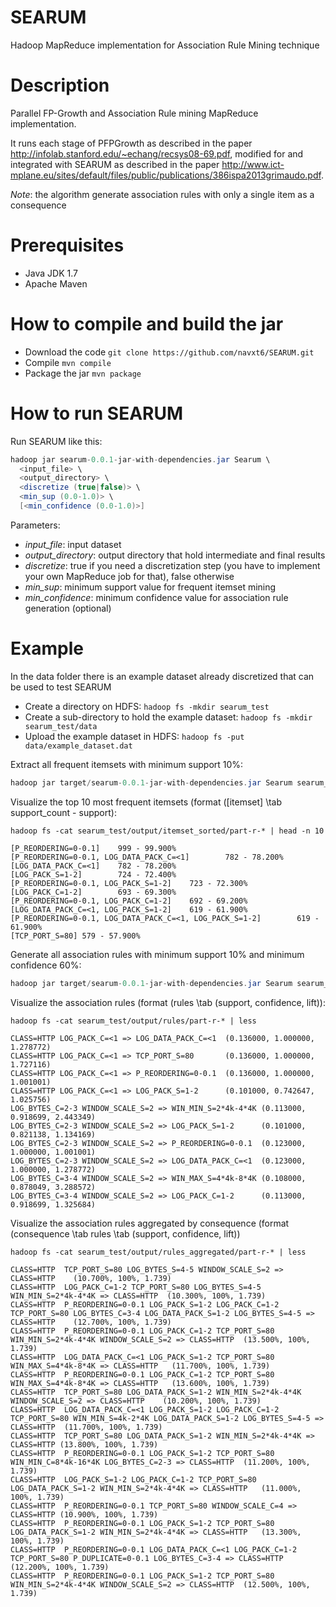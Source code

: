 SEARUM
======

Hadoop MapReduce implementation for Association Rule Mining technique

Description
===========
Parallel FP-Growth and Association Rule mining MapReduce implementation. 

It runs each stage of PFPGrowth as described in the paper http://infolab.stanford.edu/~echang/recsys08-69.pdf, modified for and integrated with SEARUM as described in the paper http://www.ict-mplane.eu/sites/default/files/public/publications/386ispa2013grimaudo.pdf.

*Note*: the algorithm generate association rules with only a single item as a consequence

Prerequisites
=============
- Java JDK 1.7
- Apache Maven

How to compile and build the jar
================================
- Download the code `git clone https://github.com/navxt6/SEARUM.git`
- Compile `mvn compile`
- Package the jar `mvn package`

How to run SEARUM
=================
Run SEARUM like this:

````java
hadoop jar searum-0.0.1-jar-with-dependencies.jar Searum \
  <input_file> \
  <output_directory> \
  <discretize (true|false)> \
  <min_sup (0.0-1.0)> \
  [<min_confidence (0.0-1.0)>]
````
Parameters:

  - *input_file*:  input dataset
  - *output_directory*: output directory that hold intermediate and final results
  - *discretize*: true if you need a discretization step (you have to implement your own MapReduce job for that), false otherwise
  - *min_sup*: minimum support value for frequent itemset mining
  - *min_confidence*: minimum confidence value for association rule generation (optional)

Example
=======
In the data folder there is an example dataset already discretized that can be used to test SEARUM
- Create a directory on HDFS: `hadoop fs -mkdir searum_test`
- Create a sub-directory to hold the example dataset: `hadoop fs -mkdir searum_test/data`
- Upload the example dataset in HDFS: `hadoop fs -put data/example_dataset.dat`

Extract all frequent itemsets with minimum support 10%:
````java
hadoop jar target/searum-0.0.1-jar-with-dependencies.jar Searum searum_test/data/example_discretized.dat searum_test/output false 0.1
````

Visualize the top 10 most frequent itemsets (format ([itemset] \tab support_count - support):
`````
hadoop fs -cat searum_test/output/itemset_sorted/part-r-* | head -n 10

[P_REORDERING=0-0.1]    999 - 99.900%
[P_REORDERING=0-0.1, LOG_DATA_PACK_C=<1]        782 - 78.200%
[LOG_DATA_PACK_C=<1]    782 - 78.200%
[LOG_PACK_S=1-2]        724 - 72.400%
[P_REORDERING=0-0.1, LOG_PACK_S=1-2]    723 - 72.300%
[LOG_PACK_C=1-2]        693 - 69.300%
[P_REORDERING=0-0.1, LOG_PACK_C=1-2]    692 - 69.200%
[LOG_DATA_PACK_C=<1, LOG_PACK_S=1-2]    619 - 61.900%
[P_REORDERING=0-0.1, LOG_DATA_PACK_C=<1, LOG_PACK_S=1-2]        619 - 61.900%
[TCP_PORT_S=80] 579 - 57.900%
``````

Generate all association rules with minimum support 10% and minimum confidence 60%:
````java
hadoop jar target/searum-0.0.1-jar-with-dependencies.jar Searum searum_test/data/example_discretized.dat searum_test/output false 0.1 0.6
````

Visualize the association rules (format (rules \tab (support, confidence, lift)):
`````
hadoop fs -cat searum_test/output/rules/part-r-* | less

CLASS=HTTP LOG_PACK_C=<1 => LOG_DATA_PACK_C=<1  (0.136000, 1.000000, 1.278772)
CLASS=HTTP LOG_PACK_C=<1 => TCP_PORT_S=80       (0.136000, 1.000000, 1.727116)
CLASS=HTTP LOG_PACK_C=<1 => P_REORDERING=0-0.1  (0.136000, 1.000000, 1.001001)
CLASS=HTTP LOG_PACK_C=<1 => LOG_PACK_S=1-2      (0.101000, 0.742647, 1.025756)
LOG_BYTES_C=2-3 WINDOW_SCALE_S=2 => WIN_MIN_S=2*4k-4*4K (0.113000, 0.918699, 2.443349)
LOG_BYTES_C=2-3 WINDOW_SCALE_S=2 => LOG_PACK_S=1-2      (0.101000, 0.821138, 1.134169)
LOG_BYTES_C=2-3 WINDOW_SCALE_S=2 => P_REORDERING=0-0.1  (0.123000, 1.000000, 1.001001)
LOG_BYTES_C=2-3 WINDOW_SCALE_S=2 => LOG_DATA_PACK_C=<1  (0.123000, 1.000000, 1.278772)
LOG_BYTES_C=3-4 WINDOW_SCALE_S=2 => WIN_MAX_S=4*4k-8*4K (0.108000, 0.878049, 3.288572)
LOG_BYTES_C=3-4 WINDOW_SCALE_S=2 => LOG_PACK_C=1-2      (0.113000, 0.918699, 1.325684)
`````

Visualize the association rules aggregated by consequence (format (consequence \tab rules \tab (support, confidence, lift))
````
hadoop fs -cat searum_test/output/rules_aggregated/part-r-* | less

CLASS=HTTP	TCP_PORT_S=80 LOG_BYTES_S=4-5 WINDOW_SCALE_S=2 => CLASS=HTTP	(10.700%, 100%, 1.739)
CLASS=HTTP	LOG_PACK_C=1-2 TCP_PORT_S=80 LOG_BYTES_S=4-5 WIN_MIN_S=2*4k-4*4K => CLASS=HTTP	(10.300%, 100%, 1.739)
CLASS=HTTP	P_REORDERING=0-0.1 LOG_PACK_S=1-2 LOG_PACK_C=1-2 TCP_PORT_S=80 LOG_BYTES_C=3-4 LOG_DATA_PACK_S=1-2 LOG_BYTES_S=4-5 => CLASS=HTTP	(12.700%, 100%, 1.739)
CLASS=HTTP	P_REORDERING=0-0.1 LOG_PACK_C=1-2 TCP_PORT_S=80 WIN_MIN_S=2*4k-4*4K WINDOW_SCALE_S=2 => CLASS=HTTP	(13.500%, 100%, 1.739)
CLASS=HTTP	LOG_DATA_PACK_C=<1 LOG_PACK_S=1-2 TCP_PORT_S=80 WIN_MAX_S=4*4k-8*4K => CLASS=HTTP	(11.700%, 100%, 1.739)
CLASS=HTTP	P_REORDERING=0-0.1 LOG_PACK_C=1-2 TCP_PORT_S=80 WIN_MAX_S=4*4k-8*4K => CLASS=HTTP	(13.600%, 100%, 1.739)
CLASS=HTTP	TCP_PORT_S=80 LOG_DATA_PACK_S=1-2 WIN_MIN_S=2*4k-4*4K WINDOW_SCALE_S=2 => CLASS=HTTP	(10.200%, 100%, 1.739)
CLASS=HTTP	LOG_DATA_PACK_C=<1 LOG_PACK_S=1-2 LOG_PACK_C=1-2 TCP_PORT_S=80 WIN_MIN_S=4k-2*4K LOG_DATA_PACK_S=1-2 LOG_BYTES_S=4-5 => CLASS=HTTP	(11.700%, 100%, 1.739)
CLASS=HTTP	TCP_PORT_S=80 LOG_DATA_PACK_S=1-2 WIN_MIN_S=2*4k-4*4K => CLASS=HTTP	(13.800%, 100%, 1.739)
CLASS=HTTP	P_REORDERING=0-0.1 LOG_PACK_S=1-2 TCP_PORT_S=80 WIN_MIN_C=8*4k-16*4K LOG_BYTES_C=2-3 => CLASS=HTTP	(11.200%, 100%, 1.739)
CLASS=HTTP	LOG_PACK_S=1-2 LOG_PACK_C=1-2 TCP_PORT_S=80 LOG_DATA_PACK_S=1-2 WIN_MIN_S=2*4k-4*4K => CLASS=HTTP	(11.000%, 100%, 1.739)
CLASS=HTTP	P_REORDERING=0-0.1 TCP_PORT_S=80 WINDOW_SCALE_C=4 => CLASS=HTTP	(10.900%, 100%, 1.739)
CLASS=HTTP	P_REORDERING=0-0.1 LOG_PACK_S=1-2 TCP_PORT_S=80 LOG_DATA_PACK_S=1-2 WIN_MIN_S=2*4k-4*4K => CLASS=HTTP	(13.300%, 100%, 1.739)
CLASS=HTTP	P_REORDERING=0-0.1 LOG_DATA_PACK_C=<1 LOG_PACK_C=1-2 TCP_PORT_S=80 P_DUPLICATE=0-0.1 LOG_BYTES_C=3-4 => CLASS=HTTP	(12.200%, 100%, 1.739)
CLASS=HTTP	P_REORDERING=0-0.1 LOG_PACK_S=1-2 TCP_PORT_S=80 WIN_MIN_S=2*4k-4*4K WINDOW_SCALE_S=2 => CLASS=HTTP	(12.500%, 100%, 1.739)
````
